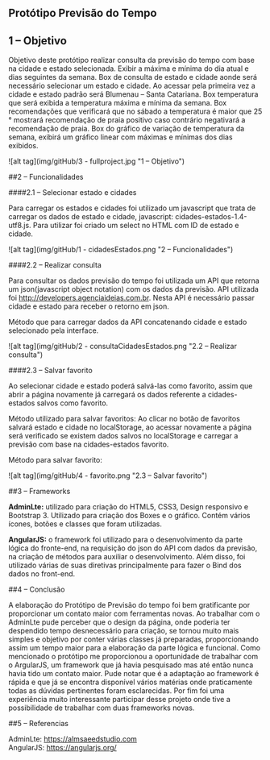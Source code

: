## Protótipo Previsão do Tempo

## 1 – Objetivo

Objetivo deste protótipo realizar consulta da previsão do tempo com base na cidade e estado selecionada. Exibir a máxima e mínima do dia atual e dias seguintes da semana. Box de consulta de estado e cidade aonde será necessário selecionar um estado e cidade. Ao acessar pela primeira vez a cidade e estado padrão será Blumenau – Santa Catariana. Box temperatura que será exibida a temperatura máxima e mínima da semana. Box recomendações que verificará que no sábado a temperatura é maior que 25 ° mostrará recomendação de praia positivo caso contrário negativará a recomendação de praia. Box do gráfico de variação de temperatura da semana, exibirá um gráfico linear com máximas e mínimas dos dias exibidos.

![alt tag](img/gitHub/3 - fullproject.jpg "1 – Objetivo")

##2 – Funcionalidades

####2.1 – Selecionar estado e cidades

Para carregar os estados e cidades foi utilizado um javascript que trata de carregar os dados de estado e cidade, javascript: cidades-estados-1.4-utf8.js. Para utilizar foi criado um select no HTML com ID de estado e cidade.

![alt tag](img/gitHub/1 - cidadesEstados.png "2 – Funcionalidades")

####2.2 – Realizar consulta

Para consultar os dados previsão do tempo foi utilizada um API que retorna um json(javascript object notation) com os dados da previsão. API utilizada foi http://developers.agenciaideias.com.br. Nesta API é necessário passar cidade e estado para receber o retorno em json.

Método que para carregar dados da API concatenando cidade e estado selecionado pela interface.

![alt tag](img/gitHub/2 - consultaCidadesEstados.png "2.2 – Realizar consulta")


####2.3 – Salvar favorito

Ao selecionar cidade e estado poderá salvá-las como favorito, assim que abrir a página novamente já carregará os dados referente a cidades-estados salvos como favorito.

Método utilizado para salvar favoritos: Ao clicar no botão de favoritos salvará estado e cidade no localStorage, ao acessar novamente a página será verificado se existem dados salvos no localStorage  e carregar a previsão com base na cidades-estados favorito.

Método para salvar favorito:

![alt tag](img/gitHub/4 - favorito.png "2.3 – Salvar favorito")

##3 – Frameworks

**AdminLte:** utilizado para criação do HTML5, CSS3, Design responsivo e Bootstrap 3. Utilizado para criação dos Boxes e o gráfico. Contém vários ícones, botões e classes que foram utilizadas.

**AngularJS:** o framework foi utilizado para o desenvolvimento da parte lógica do fronte-end, na requisição do json do API com dados da previsão, na criação de métodos para auxiliar o desenvolvimento. Além disso, foi utilizado várias de suas diretivas principalmente para fazer o Bind dos dados no front-end.

##4 – Conclusão

A elaboração do Protótipo de Previsão do tempo foi bem gratificante por proporcionar um contato maior com ferramentas novas.
Ao trabalhar com o AdminLte pude perceber que o design da página, onde poderia ter despendido tempo desnecessário para criação, se tornou muito mais simples e objetivo por conter várias classes já preparadas, proporcionando assim um tempo maior para a elaboração da parte lógica e funcional.
Como mencionado o protótipo me proporcionou a oportunidade de trabalhar com o ArgularJS, um framework que já havia pesquisado mas até então nunca havia tido um contato maior. Pude notar que é a adaptação ao framework é rápida e que já se encontra disponível vários matérias onde praticamente todas as dúvidas pertinentes foram esclarecidas.
Por fim foi uma experiência muito interessante participar desse projeto onde tive a possibilidade de trabalhar com duas frameworks novas.

##5 – Referencias 

AdminLte: https://almsaeedstudio.com<br />
AngularJS: https://angularjs.org/


